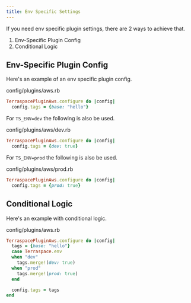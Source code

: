 ```yaml
---
title: Env Specific Settings
---
```


If you need env specific plugin settings, there are 2 ways to achieve that.

1. Env-Specific Plugin Config
2. Conditional Logic

## Env-Specific Plugin Config

Here's an example of an env specific plugin config.

config/plugins/aws.rb

```ruby
TerraspacePluginAws.configure do |config|
  config.tags = {base: "hello"}
```

For `TS_ENV=dev` the following is also be used.

config/plugins/aws/dev.rb

```ruby
TerraspacePluginAws.configure do |config|
  config.tags = {dev: true}
```

For `TS_ENV=prod` the following is also be used.

config/plugins/aws/prod.rb

```ruby
TerraspacePluginAws.configure do |config|
  config.tags = {prod: true}
```

## Conditional Logic

Here's an example with conditional logic.

config/plugins/aws.rb

```ruby
TerraspacePluginAws.configure do |config|
  tags = {base: "hello"}
  case Terraspace.env
  when "dev"
    tags.merge!(dev: true)
  when "prod"
    tags.merge!(prod: true)
  end

  config.tags = tags
end
```
